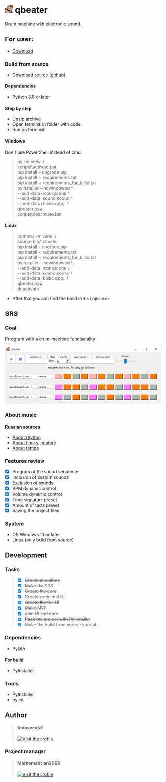 # <img src='icons/icon.png' alt='' width='25' height='25'/> qbeater

Drum machine with electronic sound.

## For user:

- [Download](https://github.com/fedoseevtaf/qbeater/archive/refs/heads/dist.zip)

### Build from source

- [Download source (github)](https://github.com/fedoseevtaf/qbeater/archive/refs/heads/main.zip)

#### Dependencies

- Python 3.8 or later

#### Step by step

- Unzip archive
- Open terminal in folder with code
- Run on terminal:

#### Windows

Don't use PowerShell instead of cmd.

> py -m venv ./ \
scripts\activate.bat\
pip install --upgrade pip\
pip install -r requirements.txt\
pip install -r requirements_for_build.txt\
pyinstaller --nowindowed ^\
            --add-data=icons;icons ^\
            --add-data=sound;sound ^\
            --add-data=basic.qbp;. ^\
            qbeater.pyw\
scripts\deactivate.bat

#### Linux

> python3 -m venv .\ \
source bin/activate\
pip install --upgrade pip\
pip install -r requirements.txt\
pip install -r requirements_for_build.txt\
pyinstaller --nowindowed \ \
            --add-data=icons;icons \ \
            --add-data=sound;sound \ \
            --add-data=basic.qbp;. \ \
            qbeater.pyw\
deactivate

- After that you can find the build in `dist/qbeater`

## SRS

### Goal

Prrogram with a drum-machine functionality

![Preview](stuff/preview.png)

### About music

#### Russian sources

- [About rhythm](https://muz-teoretik.ru/ritm-i-metr-v-muzyke-chto-eto-takoe-i-zachem-oni-nuzhny/)
- [About time sigmature](https://muz-teoretik.ru/muzykalnyj-razmer/)
- [About tempo](https://muz-teoretik.ru/tempy-v-muzyke/)

### Features review

- [X] Program of the sound sequence
- [X] Inclusion of custom sounds
- [X] Exclusion of sounds
- [X] BPM dynamic control
- [X] Volume dynamic control
- [X] Time signature preset
- [X] Amount of tacts preset
- [X] Saving the project files

### System

- OS Windows 10 or later
- Linux (only build from source)

## Development

### Tasks

> - [X] ~~Create repository~~ 
> - [X] ~~Make the SRS~~
> - [X] ~~Create the core~~
> - [X] ~~Create a minimal UI~~
> - [X] ~~Create the full UI~~
> - [X] ~~Make MVP~~
> - [X] ~~Join UI and core~~
> - [X] ~~Pack the project with PyInstaller~~
> - [X] ~~Make the build from source tutorial~~

### Dependencies

- PyQt5

#### For build

- PyInstaller

### Tools

- PyInstaller
- pylint

## Author

> #### fedoseevtaf
> 
> [<img src='https://avatars.githubusercontent.com/u/76451152?s=400&u=695dc1d0ea82249a7418ae64f3554d6c77c10f09&v=4' alt='Visit the profile' width='100' height='100'/>](https://github.com/fedoseevtaf)

### Project manager

> #### Mathematician2000
>
>[<img src='https://avatars.githubusercontent.com/u/43710527?v=4' alt='Visit the profile' width='100' height='100'/>](https://github.com/Mathematician2000)
